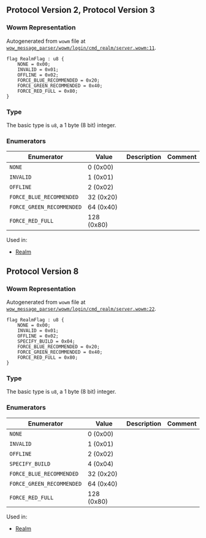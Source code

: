 ## Protocol Version 2, Protocol Version 3

### Wowm Representation

Autogenerated from `wowm` file at [`wow_message_parser/wowm/login/cmd_realm/server.wowm:11`](https://github.com/gtker/wow_messages/tree/main/wow_message_parser/wowm/login/cmd_realm/server.wowm#L11).

```rust,ignore
flag RealmFlag : u8 {
    NONE = 0x00;
    INVALID = 0x01;
    OFFLINE = 0x02;
    FORCE_BLUE_RECOMMENDED = 0x20;
    FORCE_GREEN_RECOMMENDED = 0x40;
    FORCE_RED_FULL = 0x80;
}
```
### Type
The basic type is `u8`, a 1 byte (8 bit) integer.
### Enumerators
| Enumerator | Value  | Description | Comment |
| --------- | -------- | ----------- | ------- |
| `NONE` | 0 (0x00) |  |  |
| `INVALID` | 1 (0x01) |  |  |
| `OFFLINE` | 2 (0x02) |  |  |
| `FORCE_BLUE_RECOMMENDED` | 32 (0x20) |  |  |
| `FORCE_GREEN_RECOMMENDED` | 64 (0x40) |  |  |
| `FORCE_RED_FULL` | 128 (0x80) |  |  |

Used in:
* [Realm](realm.md)
## Protocol Version 8

### Wowm Representation

Autogenerated from `wowm` file at [`wow_message_parser/wowm/login/cmd_realm/server.wowm:22`](https://github.com/gtker/wow_messages/tree/main/wow_message_parser/wowm/login/cmd_realm/server.wowm#L22).

```rust,ignore
flag RealmFlag : u8 {
    NONE = 0x00;
    INVALID = 0x01;
    OFFLINE = 0x02;
    SPECIFY_BUILD = 0x04;
    FORCE_BLUE_RECOMMENDED = 0x20;
    FORCE_GREEN_RECOMMENDED = 0x40;
    FORCE_RED_FULL = 0x80;
}
```
### Type
The basic type is `u8`, a 1 byte (8 bit) integer.
### Enumerators
| Enumerator | Value  | Description | Comment |
| --------- | -------- | ----------- | ------- |
| `NONE` | 0 (0x00) |  |  |
| `INVALID` | 1 (0x01) |  |  |
| `OFFLINE` | 2 (0x02) |  |  |
| `SPECIFY_BUILD` | 4 (0x04) |  |  |
| `FORCE_BLUE_RECOMMENDED` | 32 (0x20) |  |  |
| `FORCE_GREEN_RECOMMENDED` | 64 (0x40) |  |  |
| `FORCE_RED_FULL` | 128 (0x80) |  |  |

Used in:
* [Realm](realm.md)
